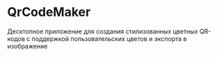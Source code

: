 # QrCodeMaker
Десктопное приложение для создания стилизованных цветных QR-кодов с поддержкой пользовательских цветов и экспорта в изображение

